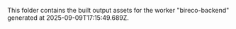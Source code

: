 This folder contains the built output assets for the worker "bireco-backend" generated at 2025-09-09T17:15:49.689Z.